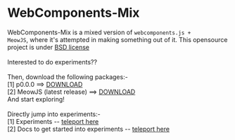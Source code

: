 # WebComponents-Mix
WebComponents-Mix is a mixed version of <code>webcomponents.js + MeowJS</code>, where it's attempted in making something out of it. This opensource project is under <a href="https://github.com/Geek-Research-Lab/polymer-experiments/blob/webcomponents-mix/LICENSE">BSD license</a>
<br>
<br>
Interested to do experiments?? <br>
<br>
Then, download the following packages:-<br>
[1] p0.0.0 ==> <a href="https://github.com/Geek-Research-Lab/polymer-experiments/archive/p0.0.0.zip">DOWNLOAD</a>
<br>
[2] MeowJS (latest release) ==> <a href="https://github.com/Geek-Research-Lab/MeowJS/archive/v0.4.20.zip">DOWNLOAD</a>
<br>
And start exploring! <br>
<br>
Directly jump into experiments:- <br>
[1] Experiments -- <a href="https://github.com/Geek-Research-Lab/polymer-experiments/tree/webcomponents-mix/experiments">teleport here</a><br>
[2] Docs to get started into experiments -- <a href="https://github.com/Geek-Research-Lab/polymer-experiments/tree/webcomponents-mix/docs">teleport here</a>
